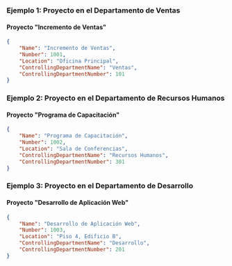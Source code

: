 ### Ejemplo 1: Proyecto en el Departamento de Ventas

#### Proyecto "Incremento de Ventas"
```json
{
    "Name": "Incremento de Ventas",
    "Number": 1001,
    "Location": "Oficina Principal",
    "ControllingDepartmentName": "Ventas",
    "ControllingDepartmentNumber": 101
}
```

### Ejemplo 2: Proyecto en el Departamento de Recursos Humanos

#### Proyecto "Programa de Capacitación"
```json
{
    "Name": "Programa de Capacitación",
    "Number": 1002,
    "Location": "Sala de Conferencias",
    "ControllingDepartmentName": "Recursos Humanos",
    "ControllingDepartmentNumber": 301
}
```

### Ejemplo 3: Proyecto en el Departamento de Desarrollo

#### Proyecto "Desarrollo de Aplicación Web"
```json
{
    "Name": "Desarrollo de Aplicación Web",
    "Number": 1003,
    "Location": "Piso 4, Edificio B",
    "ControllingDepartmentName": "Desarrollo",
    "ControllingDepartmentNumber": 201
}
```